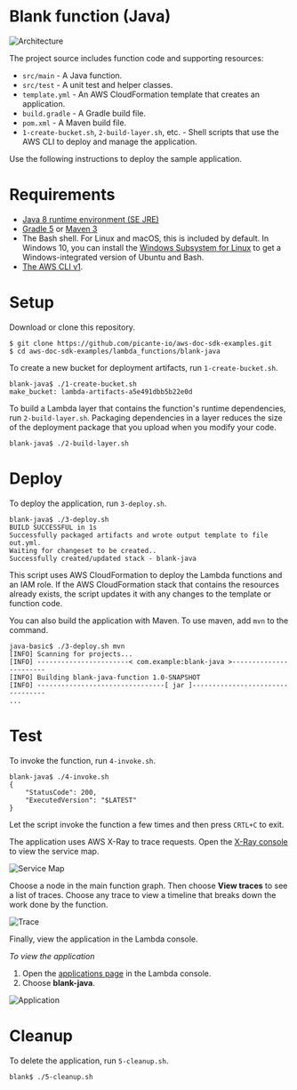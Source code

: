 # Blank function (Java)

![Architecture](/lambda_functions/blank-java/images/sample-blank-java.png)

The project source includes function code and supporting resources:

-   `src/main` - A Java function.
-   `src/test` - A unit test and helper classes.
-   `template.yml` - An AWS CloudFormation template that creates an application.
-   `build.gradle` - A Gradle build file.
-   `pom.xml` - A Maven build file.
-   `1-create-bucket.sh`, `2-build-layer.sh`, etc. - Shell scripts that use the AWS CLI to deploy and manage the application.

Use the following instructions to deploy the sample application.

# Requirements

-   [Java 8 runtime environment (SE JRE)](https://www.oracle.com/java/technologies/javase-downloads.html)
-   [Gradle 5](https://gradle.org/releases/) or [Maven 3](https://maven.apache.org/docs/history.html)
-   The Bash shell. For Linux and macOS, this is included by default. In Windows 10, you can install the [Windows Subsystem for Linux](https://docs.microsoft.com/en-us/windows/wsl/install-win10) to get a Windows-integrated version of Ubuntu and Bash.
-   [The AWS CLI v1](https://docs.aws.amazon.com/cli/latest/userguide/cli-chap-install.html).

# Setup

Download or clone this repository.

    $ git clone https://github.com/picante-io/aws-doc-sdk-examples.git
    $ cd aws-doc-sdk-examples/lambda_functions/blank-java

To create a new bucket for deployment artifacts, run `1-create-bucket.sh`.

    blank-java$ ./1-create-bucket.sh
    make_bucket: lambda-artifacts-a5e491dbb5b22e0d

To build a Lambda layer that contains the function's runtime dependencies, run `2-build-layer.sh`. Packaging dependencies in a layer reduces the size of the deployment package that you upload when you modify your code.

    blank-java$ ./2-build-layer.sh

# Deploy

To deploy the application, run `3-deploy.sh`.

    blank-java$ ./3-deploy.sh
    BUILD SUCCESSFUL in 1s
    Successfully packaged artifacts and wrote output template to file out.yml.
    Waiting for changeset to be created..
    Successfully created/updated stack - blank-java

This script uses AWS CloudFormation to deploy the Lambda functions and an IAM role. If the AWS CloudFormation stack that contains the resources already exists, the script updates it with any changes to the template or function code.

You can also build the application with Maven. To use maven, add `mvn` to the command.

    java-basic$ ./3-deploy.sh mvn
    [INFO] Scanning for projects...
    [INFO] -----------------------< com.example:blank-java >-----------------------
    [INFO] Building blank-java-function 1.0-SNAPSHOT
    [INFO] --------------------------------[ jar ]---------------------------------
    ...

# Test

To invoke the function, run `4-invoke.sh`.

    blank-java$ ./4-invoke.sh
    {
        "StatusCode": 200,
        "ExecutedVersion": "$LATEST"
    }

Let the script invoke the function a few times and then press `CRTL+C` to exit.

The application uses AWS X-Ray to trace requests. Open the [X-Ray console](https://console.aws.amazon.com/xray/home#/service-map) to view the service map.

![Service Map](/lambda_functions/blank-java/images/blank-java-servicemap.png)

Choose a node in the main function graph. Then choose **View traces** to see a list of traces. Choose any trace to view a timeline that breaks down the work done by the function.

![Trace](/lambda_functions/blank-java/images/blank-java-trace.png)

Finally, view the application in the Lambda console.

_To view the application_

1. Open the [applications page](https://console.aws.amazon.com/lambda/home#/applications) in the Lambda console.
2. Choose **blank-java**.

![Application](/lambda_functions/blank-java/images/blank-java-application.png)

# Cleanup

To delete the application, run `5-cleanup.sh`.

    blank$ ./5-cleanup.sh
